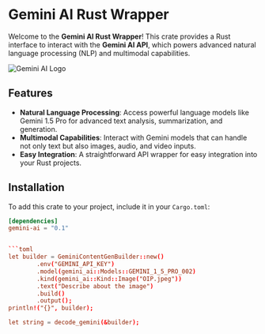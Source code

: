 # Gemini AI Rust Wrapper

Welcome to the **Gemini AI Rust Wrapper**! This crate provides a Rust interface to interact with the **Gemini AI API**, which powers advanced natural language processing (NLP) and multimodal capabilities.

![Gemini AI Logo](https://example.com/gemini-logo.png)

## Features

- **Natural Language Processing**: Access powerful language models like Gemini 1.5 Pro for advanced text analysis, summarization, and generation.
- **Multimodal Capabilities**: Interact with Gemini models that can handle not only text but also images, audio, and video inputs.
- **Easy Integration**: A straightforward API wrapper for easy integration into your Rust projects.

## Installation

To add this crate to your project, include it in your `Cargo.toml`:

````toml
[dependencies]
gemini-ai = "0.1"


```toml
let builder = GeminiContentGenBuilder::new()
        .env("GEMINI_API_KEY")
        .model(gemini_ai::Models::GEMINI_1_5_PRO_002)
        .kind(gemini_ai::Kind::Image("OIP.jpeg"))
        .text("Describe about the image")
        .build()
        .output();
println!("{}", builder);

let string = decode_gemini(&builder);
````
